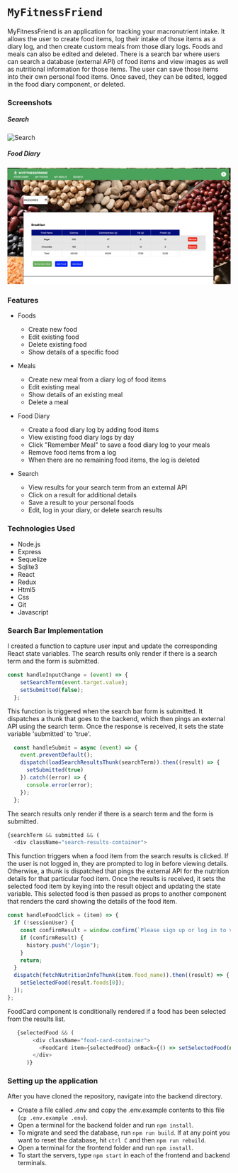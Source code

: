 # `MyFitnessFriend`
MyFitnessFriend is an application for tracking your macronutrient intake. It allows the user to create food items, log their intake of those items as a diary log, and then create custom meals from those diary logs. Foods and meals can also be edited and deleted. There is a search bar where users can search a database (external API) of food items and view images as well as nutritional information for those items. The user can save those items into their own personal food items. Once saved, they can be edited, logged in the food diary component, or deleted.

### Screenshots
##### Search
![Search]
##### Food Diary
![Diary]

[Search]: Search.png
[Diary]: Diary.png


### Features
* Foods
  * Create new food
  * Edit existing food
  * Delete existing food
  * Show details of a specific food

* Meals
  * Create new meal from a diary log of food items
  * Edit existing meal
  * Show details of an existing meal
  * Delete a meal

* Food Diary
  * Create a food diary log by adding food items
  * View existing food diary logs by day
  * Click "Remember Meal" to save a food diary log to your meals
  * Remove food items from a log
  * When there are no remaining food items, the log is deleted

* Search
  * View results for your search term from an external API
  * Click on a result for additional details
  * Save a result to your personal foods
  * Edit, log in your diary, or delete search results

### Technologies Used
* Node.js
* Express
* Sequelize
* Sqlite3
* React
* Redux
* Html5
* Css
* Git
* Javascript

### Search Bar Implementation

I created a function to capture user input and update the corresponding React state variables. The search results only render if there is a search term and the form is submitted.

```javascript
const handleInputChange = (event) => {
    setSearchTerm(event.target.value);
    setSubmitted(false);
  };
```

This function is triggered when the search bar form is submitted. It dispatches a thunk that goes to the backend, which then pings an external API using the search term. Once the response is received, it sets the state variable 'submitted' to 'true'.

```javascript
  const handleSubmit = async (event) => {
    event.preventDefault();
    dispatch(loadSearchResultsThunk(searchTerm)).then((result) => {
      setSubmitted(true)
    }).catch((error) => {
      console.error(error);
    });
  };
```
The search results only render if there is a search term and the form is submitted.

```javascript
{searchTerm && submitted && (
  <div className="search-results-container">
```

This function triggers when a food item from the search results is clicked. If the user is not logged in, they are prompted to log in before viewing details. Otherwise, a thunk is dispatched that pings the external API for the nutrition details for that particular food item. Once the results is received, it sets the selected food item by keying into the result object and updating the state variable. This selected food is then passed as props to another component that renders the card showing the details of the food item.

  ```javascript
  const handleFoodClick = (item) => {
    if (!sessionUser) {
      const confirmResult = window.confirm(`Please sign up or log in to view food details.\nDo you want to proceed to the login page? `);
      if (confirmResult) {
        history.push("/login");
      }
      return;
    }
    dispatch(fetchNutritionInfoThunk(item.food_name)).then((result) => {
      setSelectedFood(result.foods[0]);
    });
  };
```
FoodCard component is conditionally rendered if a food has been selected from the results list.
```javascript
   {selectedFood && (
        <div className="food-card-container">
          <FoodCard item={selectedFood} onBack={() => setSelectedFood(null)} />
        </div>
      )}
```

### Setting up the application
After you have cloned the repository, navigate into the backend directory.
- Create a file called .env and copy the .env.example contents to this file (`cp .env.example .env`).
- Open a terminal for the backend folder and run `npm install`.
- To migrate and seed the database, run `npm run build`. If at any point you want to reset the database, hit `ctrl C` and then `npm run rebuild`.
- Open a terminal for the frontend folder and run `npm install`.
- To start the servers, type `npm start` in each of the frontend and backend terminals.
